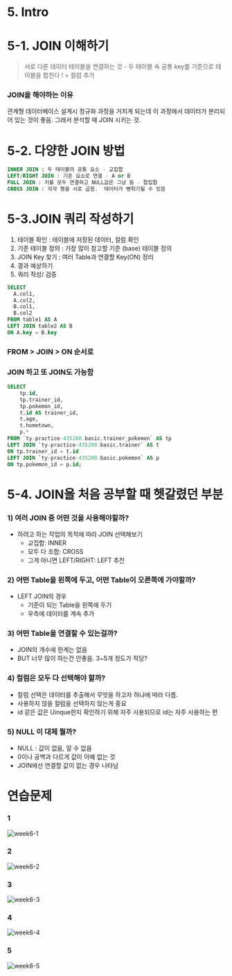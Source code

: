 # 5. Intro
# 5-1. JOIN  이해하기 
> 서로 다른 데이터 테이블을 연결하는 것 - 두 테이블 속 공통 key를 기준으로 테이블을 합친다 ! = 컬럼 추가

### JOIN을 해야하는 이유
관계형 데이터베이스 설계시 정규화 과정을 거치게 되는데 이 과정에서 데이터가 분리되어 있는 것이 좋음. 그래서 분석할 때 JOIN 시키는 것.

# 5-2. 다양한 JOIN 방법
```SQL
INNER JOIN : 두 테이블의 공통 요소 - 교집합
LEFT/RIGHT JOIN : 기준 요소로 연결 - A or B
FULL JOIN : 키를 모두 연결하고 NULL값은 그냥 둠 - 합집합
CROSS JOIN : 각각 행을 서로 곱함.  데이터가 뻥튀기될 수 있음
```

# 5-3.JOIN 쿼리 작성하기 
1. 테이블 확인 : 테이블에 저장된 데이터, 컬럼 확인
2. 기준 테이블 정의 : 가장 많이 참고할 기준 (base) 테이블 정의
3. JOIN Key 찾기 : 여러 Table과 연결할 Key(ON) 정리
4. 결과 예상하기 
5. 쿼리 작성/ 검증

```SQL
SELECT
  A.col1,
  A.col2,
  B.col1,
  B.col2
FROM table1 AS A
LEFT JOIN table2 AS B
ON A.key = B.key 
```  
### FROM > JOIN > ON 순서로  

### JOIN 하고 또 JOIN도 가능함

```SQL
SELECT 
    tp.id,
    tp.trainer_id,
    tp.pokemon_id,
    t.id AS trainer_id,
    t.age,
    t.hometown,
    p.*
FROM `ty-practice-435200.basic.trainer_pokemon` AS tp
LEFT JOIN `ty-practice-435200.basic.trainer` AS t
ON tp.trainer_id = t.id
LEFT JOIN `ty-practice-435200.basic.pokemon` AS p
ON tp.pokemon_id = p.id;
```

# 5-4. JOIN을 처음 공부할 때 헷갈렸던 부분
### 1) 여러 JOIN 중 어떤 것을 사용해야할까?
 - 하려고 하는 작업의 목적에 따라 JOIN 선택해보기
   - 교집합: INNER
   - 모두 다 조합: CROSS
   - 그게 아니면 LEFT/RIGHT: LEFT 추천 

### 2) 어떤 Table을 왼쪽에 두고, 어떤 Table이 오른쪽에 가야할까?
 - LEFT JOIN의 경우
   - 기준이 되는 Table을 왼쪽에 두기 
   - 우측에 데이터를 계속 추가

### 3) 어떤 Table을 연결할 수 있는걸까?
 - JOIN의 개수에 한계는 없음
 - BUT 너무 많이 하는건 안좋음. 3~5개 정도가 적당?

### 4) 컬럼은 모두 다 선택해야 할까?
- 칼럼 선택은 데이터를 추출해서 무엇을 하고자 하냐에 따라 다름. 
- 사용하지 않을 컬럼을 선택하지 않는게 중요
- id 같은 값은 Uinque한지 확인하기 위해 자주 사용되므로 id는 자주 사용하는 편

### 5) NULL 이 대체 뭘까?
- NULL : 값이 없음, 알 수 없음
- 0이나 공백과 다르게 값이 아예 없는 것
- JOIN에선 연결할 값이 없는 경우 나타남


# 연습문제 

### 1
![week6-1](../img/week6-1.png)

### 2
![week6-2](../img/week6-2.png)

### 3
![week6-3](../img/week6-3.png)

### 4
![week6-4](../img/week6-4.png)

### 5
![week6-5](../img/week6-5.png)







